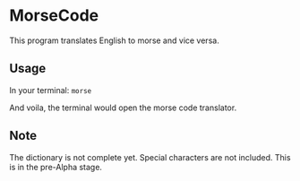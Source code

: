 # MorseCode

This program translates English to morse and vice versa.

## Usage

In your terminal:
`morse`

And voila, the terminal would open the morse code translator.

## Note
The dictionary is not complete yet. Special characters are not included.
This is in the pre-Alpha stage.